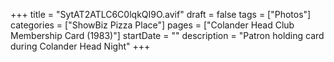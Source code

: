 +++
title = "SytAT2ATLC6C0lqkQI9O.avif"
draft = false
tags = ["Photos"]
categories = ["ShowBiz Pizza Place"]
pages = ["Colander Head Club Membership Card (1983)"]
startDate = ""
description = "Patron holding card during Colander Head Night"
+++
